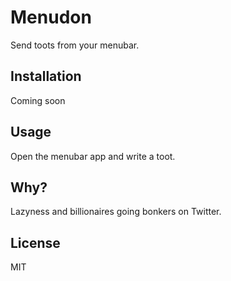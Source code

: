# Menudon

Send toots from your menubar.

## Installation

Coming soon

## Usage

Open the menubar app and write a toot.

## Why?

Lazyness and billionaires going bonkers on Twitter.

## License

MIT
